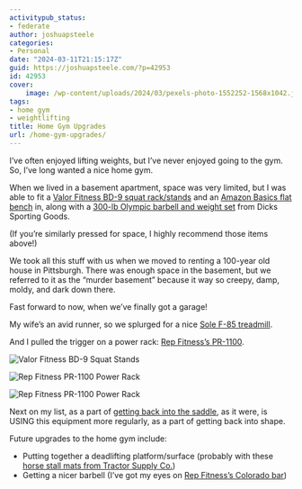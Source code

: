 ```yaml
---
activitypub_status:
- federate
author: joshuapsteele
categories:
- Personal
date: "2024-03-11T21:15:17Z"
guid: https://joshuapsteele.com/?p=42953
id: 42953
cover:
    image: /wp-content/uploads/2024/03/pexels-photo-1552252-1568x1042.jpeg
tags:
- home gym
- weightlifting
title: Home Gym Upgrades
url: /home-gym-upgrades/
---
```


I’ve often enjoyed lifting weights, but I’ve never enjoyed going to the gym. So, I’ve long wanted a nice home gym.

When we lived in a basement apartment, space was very limited, but I was able to fit a [Valor Fitness BD-9 squat rack/stands](https://valorfitness.com/products/bd-9-independent-power-squat-stands) and an [Amazon Basics flat bench](https://amzn.to/3Tawich) in, along with a [300-lb Olympic barbell and weight set](https://www.dickssportinggoods.com/p/fitness-gear-300-lbolympic-weight-set-16fgeu300lbstwth7brb/16fgeu300lbstwth7brb) from Dicks Sporting Goods.

(If you’re similarly pressed for space, I highly recommend those items above!)

We took all this stuff with us when we moved to renting a 100-year old house in Pittsburgh. There was enough space in the basement, but we referred to it as the “murder basement” because it way so creepy, damp, moldy, and dark down there.

Fast forward to now, when we’ve finally got a garage!

My wife’s an avid runner, so we splurged for a nice [Sole F-85 treadmill](https://www.soletreadmills.com/products/sole-f85).

And I pulled the trigger on a power rack: [Rep Fitness’s PR-1100](https://repfitness.com/products/pr-1100-power-rack).

![Valor Fitness BD-9 Squat Stands](https://joshuapsteele.com/wp-content/uploads/2024/03/88604851-219F-4B94-9407-A6F57BA76469_1_105_c-225x300.jpeg)

![Rep Fitness PR-1100 Power Rack](https://joshuapsteele.com/wp-content/uploads/2024/03/1875C5E6-A076-47DC-B938-7E3BF3CCB14F_1_105_c-225x300.jpeg)

![Rep Fitness PR-1100 Power Rack](https://joshuapsteele.com/wp-content/uploads/2024/03/335E5B22-71CB-4002-B957-128C0EBE0BBA_1_105_c-225x300.jpeg)

Next on my list, as a part of [getting back into the saddle](https://joshuapsteele.com/back-in-the-saddle/), as it were, is USING this equipment more regularly, as a part of getting back into shape.

Future upgrades to the home gym include:

- Putting together a deadlifting platform/surface (probably with these [horse stall mats from Tractor Supply Co.](https://www.tractorsupply.com/tsc/product/4-ft-x-6-ft-x-3-4-in-thick-rubber-stall-mat))
- Getting a nicer barbell (I’ve got my eyes on [Rep Fitness’s Colorado bar](https://repfitness.com/products/colorado-bar-20kg))